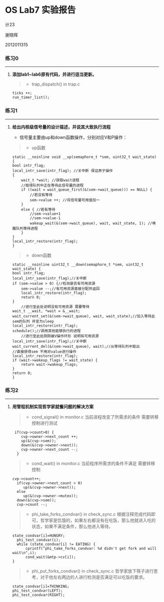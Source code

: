 # OS Lab7 实验报告

计23

谢晓晖

2012011315

### 练习0
---
1. 	<b>添加lab1~lab6原有代码，并进行适当更新。</b>

	> * trap_dispatch() in trap.c
	```
	ticks ++;
	run_timer_list();
	```

### 练习1
---
1.	<b>给出内核级信号量的设计描述，并说其大致执行流程</b>
	
	- 信号量主要由up和down函数操作，分别对应V和P操作：

	> * up函数

	```
	static __noinline void __up(semaphore_t *sem, uint32_t wait_state) {
    bool intr_flag;
    local_intr_save(intr_flag); //关中断 保证原子操作
    {
        wait_t *wait; //获取wait进程
        //取得队列中正在等待此信号量的进程
        if ((wait = wait_queue_first(&(sem->wait_queue))) == NULL) {
            //若没有等待
            sem->value ++; //将信号量可用值加一
        }
        else { //若有等待
            //sem->value+1
            //sem->value-1
            wakeup_wait(&(sem->wait_queue), wait, wait_state, 1); //唤醒队列等待进程
        }
    }
    local_intr_restore(intr_flag);
	}
	```

	> * down函数
	```
	static __noinline uint32_t __down(semaphore_t *sem, uint32_t wait_state) {
    bool intr_flag;
    local_intr_save(intr_flag);//关中断
    if (sem->value > 0) {//检测是否有可用资源
        sem->value --;//有可用资源直接分配并返回
        local_intr_restore(intr_flag);
        return 0;
    }
    	//进行至此处说明没有可用资源 需要等待
    wait_t __wait, *wait = &__wait;
    wait_current_set(&(sem->wait_queue), wait, wait_state);//加入等待此sem的队列 并变为sleep
    local_intr_restore(intr_flag);
    schedule();//调用其他能够执行的进程
    	//进行至此处刚刚被V操作环形 说明有可用资源
    local_intr_save(intr_flag);//关中断
    wait_current_del(&(sem->wait_queue), wait);//从等待队列中取出
    //直接获得sem 不用对value进行操作
    local_intr_restore(intr_flag);
    if (wait->wakeup_flags != wait_state) {
        return wait->wakeup_flags;
    }
    return 0;
	}
	```

### 练习2
---
1.	<b>用管程机制实现哲学家就餐问题的解决方案</b>
	
	> * cond_signal() in monitor.c 当前进程改变了所需求的条件 需要转移控制进行测试
	```
	 if(cvp->count>0) {
        cvp->owner->next_count ++;
        up(&(cvp->sem));
        down(&(cvp->owner->next));
        cvp->owner->next_count --;
      }
	```

	> * cond_wait() in monitor.c 当前程序所需求的条件不满足 需要转移控制
	```
	cvp->count++;
      if(cvp->owner->next_count > 0)
         up(&(cvp->owner->next));
      else
         up(&(cvp->owner->mutex));
      down(&(cvp->sem));
      cvp->count --;
	```

	> * phi_take_forks_condvar() in check_sync.c 根据注释完成代码即可，哲学家是饥饿的，如果左右都没有在吃饭，那么他就进入吃的状态，如果不满足条件，那么他进入等待。
	```
	state_condvar[i]=HUNGRY; 
      phi_test_condvar(i); 
      while (state_condvar[i] != EATING) {
          cprintf("phi_take_forks_condvar: %d didn't get fork and will wait\n",i);
          cond_wait(&mtp->cv[i]);
    }
	```

	> * phi_put_forks_condvar() in check_sync.c 哲学家放下筷子进行思考，对于他左右两边的人进行检测是否满足可以吃饭的要求。
	```
	state_condvar[i]=THINKING;
    phi_test_condvar(LEFT);
    phi_test_condvar(RIGHT);
	```
